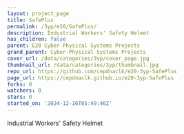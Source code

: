 ```yaml
---
layout: project_page
title: SafePlus
permalink: /3yp/e20/SafePlus/
description: Industrial Workers' Safety Helmet
has_children: false
parent: E20 Cyber-Physical Systems Projects
grand_parent: Cyber-Physical Systems Projects
cover_url: /data/categories/3yp/cover_page.jpg
thumbnail_url: /data/categories/3yp/thumbnail.jpg
repo_url: https://github.com/cepdnaclk/e20-3yp-SafePlus
page_url: https://cepdnaclk.github.io/e20-3yp-SafePlus
forks: 0
watchers: 0
stars: 0
started_on: '2024-12-16T05:49:46Z'
---
```


Industrial Workers' Safety Helmet
